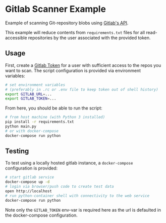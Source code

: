 # Gitlab Scanner Example

Example of scanning Git-repository blobs using [Gitlab's API](https://docs.gitlab.com/ee/api/).

This example will reduce contents from
`requirements.txt` files for all read-accessible repositories by the user
associated with the provided token.


## Usage

First, create a [Gitlab Token](https://docs.gitlab.com/ee/user/profile/personal_access_tokens.html) for
a user with sufficient access to the repos you want to scan. The script
configuration is provided via environment variables:
```sh
# set environment variables
# (preferably in .rc or .env file to keep token out of shell history)
export GITLAB_URL=...
export GITLAB_TOKEN=...
```

From here, you should be able to run the script:

```sh
# from host machine (with Python 3 installed)
pip install -r requirements.txt
python main.py
# or with docker-compose
docker-compose run python
```

## Testing
To test using a locally hosted gitlab instance, a `docker-compose` configuration
is provided:

```sh
# start gitlab service
docker-compose up -d
# login via browser/push code to create test data
open http://localhost
# run python-container shell with connectivity to the web service
docker-compose run python
```

Note only the `GITLAB_TOKEN` env-var is required here as the url is defaulted in
the docker-compose configuration.
